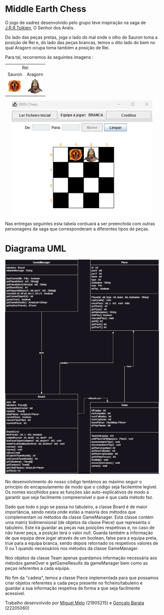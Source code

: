 # Middle Earth Chess

O jogo de xadrez desenvolvido pelo grupo teve inspiração na saga
de [J.R.R.Tolkien](https://en.wikipedia.org/wiki/J._R._R._Tolkien), O Senhor dos Anéis.

Do lado das peças pretas, joga o lado do mal onde o olho de Sauron toma a posição de Rei e,
do lado das peças brancas, temos o dito lado do bem no qual Aragorn ocupa toma também a posição de Rei.

Para tal, recorremos às seguintes imagens :

<table>
  <tr>
    <td align="center" colspan="2">Rei</td>
  </tr>
  <tr>
    <td align="center">Sauron</td>
    <td align="center">Aragorn</td>
  </tr>
  <tr>
    <td align="center"><img src="src/images/crazy_emoji_black.png" alt="Sauron"></td>
    <td align="center"><img src="src/images/crazy_emoji_white.png" alt="Aragorn"></td>
  </tr>
</table>

<p align="center">
  <img src="src/images/ScreenshotTabuleiro.png" alt="Diagrama UML">
</p>

Nas entregas seguintes esta tabela contiuará a ser preenchida com outras personagens da
saga que corresponderam a diferentes tipos de peças.

# Diagrama UML

<p align="center">
  <img src="src/images/Diagrama.png" alt="Diagrama UML">
</p>

No desenvolvimento do nosso código tentámos ao máximo seguir o princípio do encapsulamento de modo que o código seja
facilemtne legível. Os nomes escolhidos para as funções são auto-explicativos de modo a garantir que seja facilmente
compreensível o que é que cada método faz.

Dado que todo o jogo se passa no tabuleiro, a classe Board é de maior importância, sendo nesta onde estão a maioria dos
métodos que complementam os métodos da classe GameManager. Esta classe contém uma matriz bidimensional (de objetos da
classe Piece) que representa o tabuleiro. Este irá guardar as peças nas posições respetivas e, no caso de não haver
peça, a posição terá o valor null. Guarda também a informação de que equipa deve jogar através de um boolean, false para
a equipa preta, true para a equipa branca, sendo depois retornado os respetivos valores de 0 ou 1 quando necessários nos
métodos da classe GameManager.

Nos objetos da classe Team apenas guardamos informação necessária aos métodos gameOver e getGameResults da gameManager
bem como as peças referentes a cada equipa.

No fim da "cadeia", temos a classe Piece implementada para que possamos criar objetos referentes a cada peça presente no
ficheiro/tabuleiro e guardar a sua informação respetiva de forma a que seja facilmente acessível.

Trabalho desenvolvido por [Miguel Melo](https://github.com/miguel-melo-a21905215) (21905215)
e [Gonçalo Barata](https://github.com/goncalo-barata-a22205060) (22205060)
